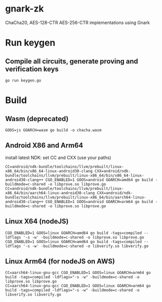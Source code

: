 # gnark-zk
ChaCha20, AES-128-CTR AES-256-CTR implementations using Gnark

# Run keygen 
## Compile all circuits, generate proving and verification keys
```
go run keygen.go
```

# Build
## Wasm (deprecated)
```
GOOS=js GOARCH=wasm go build -o chacha.wasm
```

## Android X86 and Arm64
install latest NDK:
set CC and CXX (use your paths)
```cgo
CC=android/ndk-bundle/toolchains/llvm/prebuilt/linux-x86_64/bin/x86_64-linux-android30-clang CXX=android/ndk-bundle/toolchains/llvm/prebuilt/linux-x86_64/bin/x86_64-linux-android30-clang++ CGO_ENABLED=1 GOOS=android GOARCH=amd64 go build -buildmode=c-shared -o libprove.so libprove.go
CC=android/ndk-bundle/toolchains/llvm/prebuilt/linux-x86_64/bin/aarch64-linux-android30-clang CXX=android/ndk-bundle/toolchains/llvm/prebuilt/linux-x86_64/bin/aarch64-linux-android30-clang++ CGO_ENABLED=1 GOOS=android GOARCH=arm64 go build -buildmode=c-shared -o libprove.so libprove.go
```


## Linux X64 (nodeJS)
```cgo
CGO_ENABLED=1 GOOS=linux GOARCH=amd64 go build -tags=compiled --ldflags '-s -w' -buildmode=c-shared -o libprove.so libprove.go
CGO_ENABLED=1 GOOS=linux GOARCH=amd64 go build -tags=compiled --ldflags '-s -w' -buildmode=c-shared -o libverify.so libverify.go
```

## Linux Arm64 (for nodeJS on AWS)
```cgo
CC=aarch64-linux-gnu-gcc CGO_ENABLED=1 GOOS=linux GOARCH=arm64 go build -tags=compiled -ldflags="-s -w" -buildmode=c-shared -o libprove.so libprove.go
CC=aarch64-linux-gnu-gcc CGO_ENABLED=1 GOOS=linux GOARCH=arm64 go build -tags=compiled -ldflags="-s -w" -buildmode=c-shared -o libverify.so libverify.go
```


